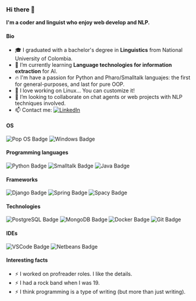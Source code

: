 ### Hi there 👋

**I'm a coder and linguist who enjoy web develop and NLP.**

#### Bio

- 🎓 I graduated with a bachelor's degree in **Linguistics** from National University of Colombia.
- 🌱 I’m currently learning **Language technologies for information extraction** for AI.
- 🔥 I'm have a passion for Python and Pharo/Smalltalk languajes: the first for general-purposes, and last for pure OOP.
- 🔧 I love working on Linux... You can customize it!
- 👯 I’m looking to collaborate on chat agents or web projects with NLP techniques involved.
- 📫 Contact me: <a href="https://bit.ly/30RmPiC" target="_blank"><img alt="LinkedIn" src="https://img.shields.io/badge/-LinkedIn-blue?logo=LinkedIn&logoColor=white"></a>

#### OS
![Pop OS Badge](https://img.shields.io/badge/-Pop_OS-9cf?style=flat-square&logo=Pop!_OS&labelColor=grey&logoColor=white)
![Windows Badge](https://img.shields.io/badge/-windows-0078D6?style=flat-square&logo=windows&labelColor=grey&logoColor=white)

#### Programming languages

![Python Badge](https://img.shields.io/badge/-Python-blue?style=flat-square&logo=python&labelColor=grey&logoColor=white)
![Smalltalk Badge](https://img.shields.io/badge/-Pharo/Smalltalk-9cf?style=flat-square&logo=Harbor&labelColor=grey&logoColor=white)
![Java Badge](https://img.shields.io/badge/-Java-orange?style=flat-square&logo=Java&labelColor=grey&logoColor=white)

#### Frameworks

![Django Badge](https://img.shields.io/badge/-Django-lightgrey?style=flat-square&logo=django&labelColor=grey&logoColor=white)
![Spring Badge](https://img.shields.io/badge/-Springboot-brightgreen?style=flat-square&logo=Spring-Boot&labelColor=grey&logoColor=white)
![Spacy Badge](https://img.shields.io/badge/-SpaCy-blue?style=flat-square&logo=spaCy&labelColor=grey&logoColor=white)

#### Technologies
![PostgreSQL Badge](https://img.shields.io/badge/-PostgreSQL-blue?style=flat-square&logo=postgresql&labelColor=grey&logoColor=white)
![MongoDB Badge](https://img.shields.io/badge/-MongoDB-green?style=flat-square&logo=MongoDB&labelColor=grey&logoColor=white)
![Docker Badge](https://img.shields.io/badge/-Docker-2496ED?style=flat-square&logo=docker&labelColor=grey&logoColor=white)
![Git Badge](https://img.shields.io/badge/-Git-F05032?style=flat-square&logo=git&labelColor=grey&logoColor=white)

#### IDEs
![VSCode Badge](https://img.shields.io/badge/-VSCode-007ACC?style=flat-square&logo=visual-studio-code&labelColor=grey&logoColor=white)
![Netbeans Badge](https://img.shields.io/badge/-Netbeans-red?style=flat-square&logo=Apache-NetBeans-IDE&labelColor=grey&logoColor=white)

#### Interesting facts
- ⚡️ I worked on profreader roles. I like the details.
- ⚡️ I had a rock band when I was 19.
- ⚡️ I think programming is a type of writing (but more than just writing).
